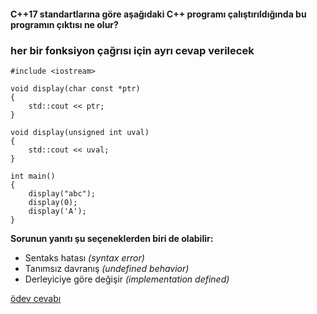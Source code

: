 #### C++17 standartlarına göre aşağıdaki C++ programı çalıştırıldığında bu programın çıktısı ne olur?
### her bir fonksiyon çağrısı için ayrı cevap verilecek

```
#include <iostream>
 
void display(char const *ptr)
{
	std::cout << ptr;
}
 
void display(unsigned int uval)
{
	std::cout << uval;
}
 
int main()
{
	display("abc");
	display(0);
	display('A');
}
```

__Sorunun yanıtı şu seçeneklerden biri de olabilir:__

+ Sentaks hatası *(syntax error)*
+ Tanımsız davranış *(undefined behavior)*
+ Derleyiciye göre değişir *(implementation defined)*

[ödev cevabı](https://vimeo.com/433292846)
